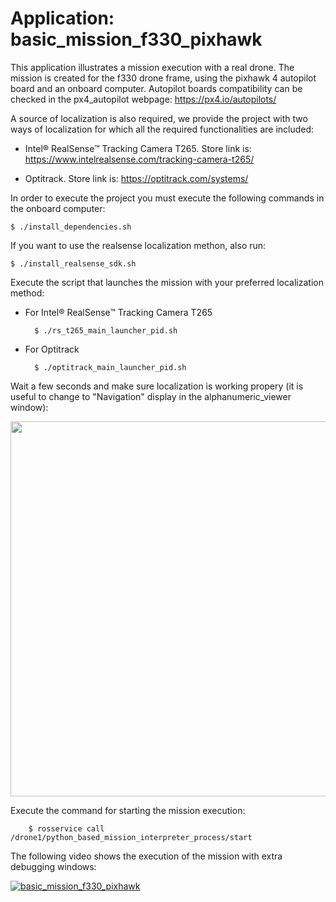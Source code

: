 # Application: basic_mission_f330_pixhawk

This application illustrates a mission execution with a real drone. The mission is created for the f330 drone frame, using the pixhawk 4 autopilot board and an onboard computer. Autopilot boards compatibility can be checked in the px4_autopilot webpage: https://px4.io/autopilots/

A source of localization is also required, we provide the project with two ways of localization for which all the required functionalities are included:

- Intel® RealSense™ Tracking Camera T265. Store link is: https://www.intelrealsense.com/tracking-camera-t265/

- Optitrack. Store link is: https://optitrack.com/systems/

In order to execute the project you must execute the following commands in the onboard computer:

	$ ./install_dependencies.sh

If you want to use the realsense localization methon, also run:

	$ ./install_realsense_sdk.sh

Execute the script that launches the mission with your preferred localization method:

- For Intel® RealSense™ Tracking Camera T265

        $ ./rs_t265_main_launcher_pid.sh

- For Optitrack

        $ ./optitrack_main_launcher_pid.sh

Wait a few seconds and make sure localization is working propery (it is useful to change to "Navigation" display in the alphanumeric_viewer window):

<img src="https://github.com/aerostack/basic_mission_f330_pixhawk/blob/v5-libeccio/doc/alphanumeric_viewer.png" width=600>

Execute the command for starting the mission execution:

        $ rosservice call /drone1/python_based_mission_interpreter_process/start

The following video shows the execution of the mission with extra debugging windows:

[ ![basic_mission_f330_pixhawk](https://github.com/aerostack/basic_mission_f330_pixhawk/blob/v5-libeccio/doc/video_thumbnail.png)](https://www.youtube.com/watch?v=lD_eYQEAXpM)

